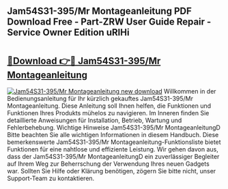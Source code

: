 ## Jam54S31-395/Mr Montageanleitung PDF Download Free - Part-ZRW User Guide Repair - Service Owner Edition uRlHi

# <h2><a href="http://df6gn4.blite.top/?on=Jam54S31-395%2fMr+Montageanleitung">🔗Download 👉🔴 Jam54S31-395/Mr Montageanleitung</a></h2>

[![Jam54S31-395/Mr Montageanleitung new download](https://i.imgur.com/lujVjoI.png)](http://df6gn4.blite.top/?on=Jam54S31-395%2fMr+Montageanleitung)
Willkommen in der Bedienungsanleitung für Ihr kürzlich gekauftes Jam54S31-395/Mr Montageanleitung. Diese Anleitung soll Ihnen helfen, die Funktionen und Funktionen Ihres Produkts mühelos zu navigieren. Im Inneren finden Sie detaillierte Anweisungen für Installation, Betrieb, Wartung und Fehlerbehebung. Wichtige Hinweise Jam54S31-395/Mr MontageanleitungD Bitte beachten Sie alle wichtigen Informationen in diesem Handbuch. Diese bemerkenswerte Jam54S31-395/Mr Montageanleitung-Funktionsliste bietet Funktionen für eine nahtlose und effiziente Leistung. Wir gehen davon aus, dass der Jam54S31-395/Mr MontageanleitungD ein zuverlässiger Begleiter auf Ihrem Weg zur Beherrschung der Verwendung Ihres neuen Gadgets war. Sollten Sie Hilfe oder Klärung benötigen, zögern Sie bitte nicht, unser Support-Team zu kontaktieren.
